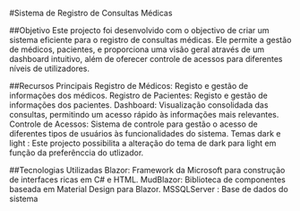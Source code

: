 #Sistema de Registro de Consultas Médicas

##Objetivo
Este projecto foi desenvolvido com o objectivo de criar um sistema eficiente para o registro de consultas médicas. Ele permite a gestão de médicos, pacientes, e proporciona uma visão geral através de um dashboard intuitivo, além de oferecer controle de acessos para diferentes níveis de utilizadores.

##Recursos Principais
Registro de Médicos: Registo e gestão de informações dos médicos.
Registro de Pacientes: Registo e gestão de informações dos pacientes.
Dashboard: Visualização consolidada das consultas, permitindo um acesso rápido às informações mais relevantes.
Controle de Acessos: Sistema de controle para gestão o acesso de diferentes tipos de usuários às funcionalidades do sistema.
Temas dark e light : Este projecto possibilita a alteração do tema de dark para light em função da preferênccia do utlizador.

##Tecnologias Utilizadas
Blazor: Framework da Microsoft para construção de interfaces ricas em C# e HTML.
MudBlazor: Biblioteca de componentes baseada em Material Design para Blazor.
MSSQLServer : Base de dados do sistema
